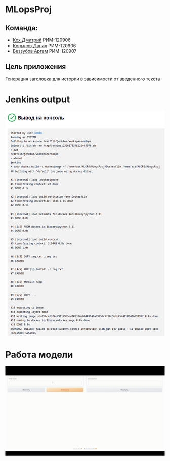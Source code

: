 # MLopsProj

## Команда:
- [Кох Дмитрий](https://github.com/KDA-koh) РИМ-120906 
- [Копылов Данил](https://github.com/XYPMA-11) РИМ-120906 
- [Беззубов Артем](https://github.com/Drimkore) РИМ-120907



##  Цель приложения

Генерация заголовка для истории в зависимости от введенного текста
  
# Jenkins output
![Jenkins output](https://github.com/Drimkore/MLopsProj/blob/main/a9ab1a01-a62b-4518-b885-dd885393d9bd.png)

# Работа модели
![Работа модели](https://github.com/Drimkore/MLopsProj/blob/main/gif.gif)
